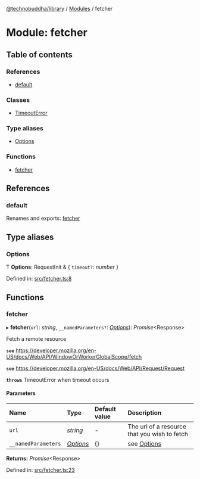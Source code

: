 [@technobuddha/library](../..) / [Modules](../Modules.md) / fetcher

# Module: fetcher

## Table of contents

### References

- [default](fetcher.md#default)

### Classes

- [TimeoutError](../classes/fetcher.timeouterror.md)

### Type aliases

- [Options](fetcher.md#options)

### Functions

- [fetcher](fetcher.md#fetcher)

## References

### default

Renames and exports: [fetcher](fetcher.md#fetcher)

## Type aliases

### Options

Ƭ **Options**: RequestInit & { `timeout?`: *number*  }

Defined in: [src/fetcher.ts:8](../src/fetcher.ts#L8)

## Functions

### fetcher

▸ **fetcher**(`url`: *string*, `__namedParameters?`: [*Options*](fetcher.md#options)): *Promise*<Response\>

Fetch a remote resource

**`see`** https://developer.mozilla.org/en-US/docs/Web/API/WindowOrWorkerGlobalScope/fetch

**`see`** https://developer.mozilla.org/en-US/docs/Web/API/Request/Request

**`throws`** TimeoutError when timeout occurs

#### Parameters

| Name | Type | Default value | Description |
| :------ | :------ | :------ | :------ |
| `url` | *string* | - | The url of a resource that you wish to fetch |
| `__namedParameters` | [*Options*](fetcher.md#options) | {} | see [Options](fetcher.md#options) |

**Returns:** *Promise*<Response\>

Defined in: [src/fetcher.ts:23](../src/fetcher.ts#L23)
